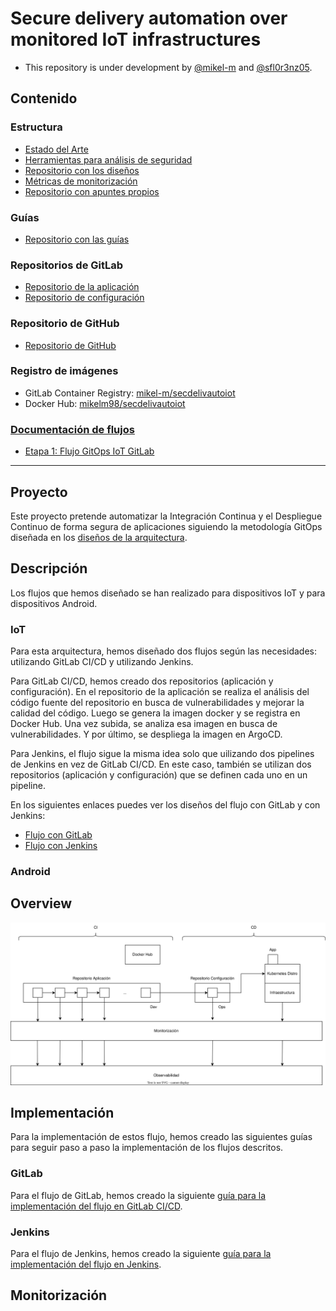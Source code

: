 # Secure delivery automation over monitored IoT infrastructures

- This repository is under development by [@mikel-m](mikelmorillo98@gmail.com) and [@sfl0r3nz05](sfigueroa@ceit.es).

<!--
![image](https://user-images.githubusercontent.com/6643905/221798180-3fbb2e2d-5d3c-45d5-b670-da783c05b06f.png)
-->

## Contenido
### Estructura
- [Estado del Arte](https://github.com/sfl0r3nz05/SecDelivAutoIoT/blob/master/docs/Estado%20del%20Arte.md)
- [Herramientas para análisis de seguridad](https://github.com/sfl0r3nz05/SecDelivAutoIoT/blob/master/docs/Herramientas%20para%20an%C3%A1lisis%20de%20seguridad.md)
- [Repositorio con los diseños](https://github.com/sfl0r3nz05/SecDelivAutoIoT/tree/master/docs/dise%C3%B1o)
- [Métricas de monitorización](https://github.com/sfl0r3nz05/SecDelivAutoIoT/blob/master/docs/M%C3%A9tricas%20de%20monitorizaci%C3%B3n.md)
- [Repositorio con apuntes propios](https://github.com/sfl0r3nz05/SecDelivAutoIoT/tree/master/docs/apuntes)

### Guías
- [Repositorio con las guías](https://github.com/sfl0r3nz05/SecDelivAutoIoT/tree/master/docs/guias)

### Repositorios de GitLab
- [Repositorio de la aplicación](https://gitlab.com/mikel-m/SecDelivAutoIoT)
- [Repositorio de configuración](https://gitlab.com/mikel-m/configSecDelivAutoIoT)

### Repositorio de GitHub
- [Repositorio de GitHub](https://github.com/sfl0r3nz05/SecDelivAutoIoT)

### Registro de imágenes
- GitLab Container Registry: [mikel-m/secdelivautoiot](https://gitlab.com/mikel-m/SecDelivAutoIoT/container_registry/4192474)
- Docker Hub: [mikelm98/secdelivautoiot](https://hub.docker.com/repository/docker/mikelm98/secdelivautoiot/general)

### [Documentación de flujos](https://github.com/sfl0r3nz05/SecDelivAutoIoT/tree/master/docs/Domumentacion-Flujos)
- [Etapa 1: Flujo GitOps IoT GitLab](https://github.com/sfl0r3nz05/SecDelivAutoIoT/blob/master/docs/Domumentacion-Flujos/Etapa%201-Flujo%20GitOps%20IoT%20GitLab.md)

***

## Proyecto
Este proyecto pretende automatizar la Integración Continua y el Despliegue Continuo de forma segura de aplicaciones siguiendo la metodología GitOps diseñada en los [diseños de la arquitectura](https://github.com/sfl0r3nz05/SecDelivAutoIoT/tree/master/docs/dise%C3%B1o).

## Descripción
Los flujos que hemos diseñado se han realizado para dispositivos IoT y para dispositivos Android.
### IoT
Para esta arquitectura, hemos diseñado dos flujos según las necesidades: utilizando GitLab CI/CD y utilizando Jenkins.

Para GitLab CI/CD, hemos creado dos repositorios (aplicación y configuración). En el repositorio de la aplicación se realiza el análisis del código fuente del repositorio en busca de vulnerabilidades y mejorar la calidad del código. Luego se genera la imagen docker y se registra en Docker Hub. Una vez subida, se analiza esa imagen en busca de vulnerabilidades. Y por último, se despliega la imagen en ArgoCD.

Para Jenkins, el flujo sigue la misma idea solo que uilizando dos pipelines de Jenkins en vez de GitLab CI/CD. En este caso, también se utilizan dos repositorios (aplicación y configuración) que se definen cada uno en un pipeline.

En los siguientes enlaces puedes ver los diseños del flujo con GitLab y con Jenkins:
- [Flujo con GitLab](https://github.com/sfl0r3nz05/SecDelivAutoIoT/blob/master/docs/dise%C3%B1o/2.1%20Arquitectura%20Flujo%20GitOps%20IoT%20GitLab.md)
- [Flujo con Jenkins](https://github.com/sfl0r3nz05/SecDelivAutoIoT/blob/master/docs/dise%C3%B1o/2.3%20Arquitectura%20Flujo%20GitOps%20IoT%20Jenkins.md)

### Android

## Overview
<img src="https://github.com/sfl0r3nz05/SecDelivAutoIoT/blob/master/docs/images/Overview.svg" alt="Overview">

## Implementación
Para la implementación de estos flujo, hemos creado las siguientes guías para seguir paso a paso la implementación de los flujos descritos.
### GitLab
Para el flujo de GitLab, hemos creado la siguiente [guía para la implementación del flujo en GitLab CI/CD](https://github.com/sfl0r3nz05/SecDelivAutoIoT/blob/master/docs/guias/Ejecuci%C3%B3n%20Pipeline%20Flujo%20CI-CD%20GitLab.md).
### Jenkins
Para el flujo de Jenkins, hemos creado la siguiente [guía para la implementación del flujo en Jenkins](https://github.com/sfl0r3nz05/SecDelivAutoIoT/blob/master/docs/guias/Ejecuci%C3%B3n%20Pipeline%20Flujo%20CI-CD%20Jenkins.md).

## Monitorización
